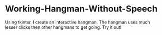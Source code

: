 # Working-Hangman-Without-Speech
Using tkinter, I create an interactive hangman. The hangman uses much lesser clicks then other hangmans to get going. Try it out!
